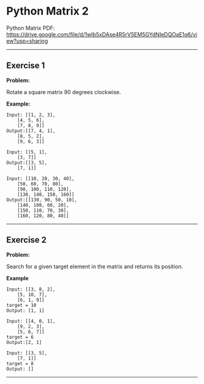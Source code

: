 # Python Matrix 2

Python Matrix PDF:
https://drive.google.com/file/d/1wIb5xDAse4R5rV5EM5GYdNIeDQOaE1q6/view?usp=sharing


---

## Exercise 1

**Problem:**

Rotate a square matrix 90 degrees clockwise.

**Example:**

 	Input: [[1, 2, 3], 
		[4, 5, 6], 
		[7, 8, 9]]
	Output:[[7, 4, 1], 
		[8, 5, 2], 
		[9, 6, 3]]
	
 	Input: [[5, 1], 
  		[3, 7]]
	Output:[[3, 5], 
 		[7, 1]]
	
 	Input: [[10, 20, 30, 40], 
		[50, 60, 70, 80], 
		[90, 100, 110, 120], 
		[130, 140, 150, 160]]
	Output:[[130, 90, 50, 10], 
		[140, 100, 60, 20], 
		[150, 110, 70, 30], 
		[160, 120, 80, 40]]


---

## Exercise 2

**Problem:**

Search for a given target element in the matrix and returns its position.

**Example**

	Input: [[3, 8, 2], 
		[5, 10, 7], 
		[6, 1, 9]]
	target = 10
	Output: [1, 1]
	
 	Input: [[4, 0, 1], 
		[9, 2, 3], 
		[5, 6, 7]]
	target = 6
	Output:[2, 1]
		
  	Input: [[3, 5], 
   		[7, 1]]
	target = 8
	Output: []

---



